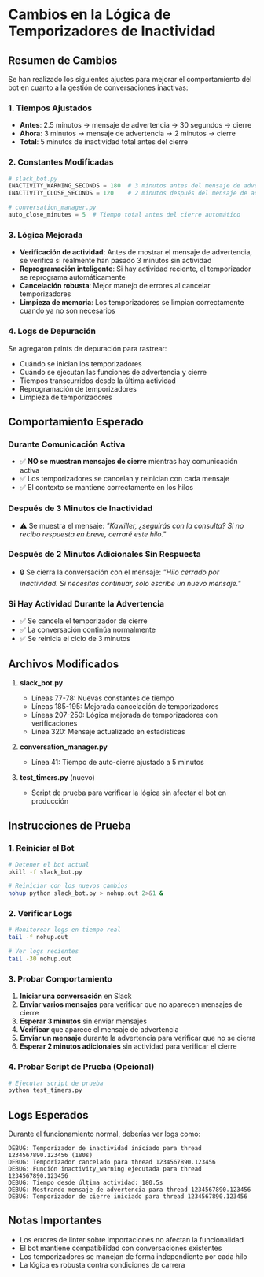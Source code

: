 # Cambios en la Lógica de Temporizadores de Inactividad

## Resumen de Cambios

Se han realizado los siguientes ajustes para mejorar el comportamiento del bot en cuanto a la gestión de conversaciones inactivas:

### 1. Tiempos Ajustados
- **Antes**: 2.5 minutos → mensaje de advertencia → 30 segundos → cierre
- **Ahora**: 3 minutos → mensaje de advertencia → 2 minutos → cierre
- **Total**: 5 minutos de inactividad total antes del cierre

### 2. Constantes Modificadas
```python
# slack_bot.py
INACTIVITY_WARNING_SECONDS = 180  # 3 minutos antes del mensaje de advertencia
INACTIVITY_CLOSE_SECONDS = 120    # 2 minutos después del mensaje de advertencia para cerrar

# conversation_manager.py
auto_close_minutes = 5  # Tiempo total antes del cierre automático
```

### 3. Lógica Mejorada
- **Verificación de actividad**: Antes de mostrar el mensaje de advertencia, se verifica si realmente han pasado 3 minutos sin actividad
- **Reprogramación inteligente**: Si hay actividad reciente, el temporizador se reprograma automáticamente
- **Cancelación robusta**: Mejor manejo de errores al cancelar temporizadores
- **Limpieza de memoria**: Los temporizadores se limpian correctamente cuando ya no son necesarios

### 4. Logs de Depuración
Se agregaron prints de depuración para rastrear:
- Cuándo se inician los temporizadores
- Cuándo se ejecutan las funciones de advertencia y cierre
- Tiempos transcurridos desde la última actividad
- Reprogramación de temporizadores
- Limpieza de temporizadores

## Comportamiento Esperado

### Durante Comunicación Activa
- ✅ **NO se muestran mensajes de cierre** mientras hay comunicación activa
- ✅ Los temporizadores se cancelan y reinician con cada mensaje
- ✅ El contexto se mantiene correctamente en los hilos

### Después de 3 Minutos de Inactividad
- ⚠️ Se muestra el mensaje: *"Kawiller, ¿seguirás con la consulta? Si no recibo respuesta en breve, cerraré este hilo."*

### Después de 2 Minutos Adicionales Sin Respuesta
- 🔒 Se cierra la conversación con el mensaje: *"Hilo cerrado por inactividad. Si necesitas continuar, solo escribe un nuevo mensaje."*

### Si Hay Actividad Durante la Advertencia
- ✅ Se cancela el temporizador de cierre
- ✅ La conversación continúa normalmente
- ✅ Se reinicia el ciclo de 3 minutos

## Archivos Modificados

1. **slack_bot.py**
   - Líneas 77-78: Nuevas constantes de tiempo
   - Líneas 185-195: Mejorada cancelación de temporizadores
   - Líneas 207-250: Lógica mejorada de temporizadores con verificaciones
   - Línea 320: Mensaje actualizado en estadísticas

2. **conversation_manager.py**
   - Línea 41: Tiempo de auto-cierre ajustado a 5 minutos

3. **test_timers.py** (nuevo)
   - Script de prueba para verificar la lógica sin afectar el bot en producción

## Instrucciones de Prueba

### 1. Reiniciar el Bot
```bash
# Detener el bot actual
pkill -f slack_bot.py

# Reiniciar con los nuevos cambios
nohup python slack_bot.py > nohup.out 2>&1 &
```

### 2. Verificar Logs
```bash
# Monitorear logs en tiempo real
tail -f nohup.out

# Ver logs recientes
tail -30 nohup.out
```

### 3. Probar Comportamiento
1. **Iniciar una conversación** en Slack
2. **Enviar varios mensajes** para verificar que no aparecen mensajes de cierre
3. **Esperar 3 minutos** sin enviar mensajes
4. **Verificar** que aparece el mensaje de advertencia
5. **Enviar un mensaje** durante la advertencia para verificar que no se cierra
6. **Esperar 2 minutos adicionales** sin actividad para verificar el cierre

### 4. Probar Script de Prueba (Opcional)
```bash
# Ejecutar script de prueba
python test_timers.py
```

## Logs Esperados

Durante el funcionamiento normal, deberías ver logs como:
```
DEBUG: Temporizador de inactividad iniciado para thread 1234567890.123456 (180s)
DEBUG: Temporizador cancelado para thread 1234567890.123456
DEBUG: Función inactivity_warning ejecutada para thread 1234567890.123456
DEBUG: Tiempo desde última actividad: 180.5s
DEBUG: Mostrando mensaje de advertencia para thread 1234567890.123456
DEBUG: Temporizador de cierre iniciado para thread 1234567890.123456
```

## Notas Importantes

- Los errores de linter sobre importaciones no afectan la funcionalidad
- El bot mantiene compatibilidad con conversaciones existentes
- Los temporizadores se manejan de forma independiente por cada hilo
- La lógica es robusta contra condiciones de carrera 
